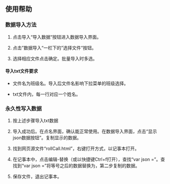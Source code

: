 ## 使用帮助

### 数据导入方法

1. 点击导入“导入数据“按钮进入数据导入界面。

2. 点击”数据导入“一栏下的”选择文件“按钮。

3. 选择相应文件点击确定。批量导入时多选。

#### 导入txt文件要求

- 文件名为班级名。导入后文件名影响下拉菜单的班级选择。

- txt文件内，每一行对应一个姓名。

### 永久性写入数据

1. 按上述步骤导入txt数据

2. 导入成功后。在点名界面，确认能正常使用。在数据导入界面，点击“显示json数据按钮”。复制显示的数据。

3. 找到网页源文件“rollCall.html”，右键打开方式，以记事本打开。

4. 在记事本中，点击编辑-替换（或以快捷键Ctrl+f打开），查找“var json =”。查找到“var json =”将等号之后的数据替换为，第二步复制的数据。

5. 保存文件，退出记事本。
